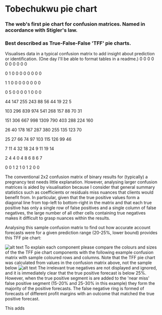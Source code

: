 # Tobechukwu pie chart
### The web's first pie chart for confusion matrices.  Named in accordance with Stigler's law.
### Best described as True-False-False 'TFF' pie charts.


Visualises data in a typical confusion matrix to add insight about prediction or identification.  (One day I'll be able to format tables in a readme.)
0   0	  0	  0	  0	    0	  0	  0	  0	  0

0	  1	  0	  0	  0	    0	  0	  0	  0	  0

1	  1	  0	  0	  0	    0	  0	  0	  0	  0

0	  5	  0	  0	  0	    0	  1	  0	  0	  0

44	147	255	243	88	  56	44	19	22	5

103	296	839	974	541	  268	157	88	70	31

151	306	667	998	1309	790	403	288	224	160

26	40	178	167	287	  380	255	135	123	70

25	27	66	74	97	  103	115	126	99	46

7	  11	4	  32	18	  24	9	  11	19	14

2	  4	  4	  0	  4	    8	  6	  8	  6	  7

0	  0	  1	  2	  1	    0	  1	  2	  0	  0


The conventional 2x2 confusion matrix of binary results for (typically) a pregnancy test needs little explanation.  However, analysing larger confusion matrices is aided by visualisation because I consider that general summary statistics such as coefficients or residuals miss nuances that clients would benefit from.  In particular, given that the true positive values form a diagonal line from top-left to bottom-right in the matrix and that each true positive has only a single row of false positives and a single column of false negatives, the large number of all other cells containing true negatives makes it difficult to grasp nuances within the results.

Analysing this sample confusion matrix to find out how accurate account forecasts were for a given prediction range (20-25%, lower bound) provides this TFF pie chart:

![alt text][TFFpieChart20pc]
To explain each component please compare the colours and sizes of the the TFF pie chart components with the following example confusion matrix with sample coloured rows and columns.  Note that the TFF pie chart was calculated from values in the confusion matrix above, not the sample below
![alt text][colourKeyGuide]
The irrelevant true negatives are not displayed and ignored, and it is immediately clear that the true positive forecast is below 25%.  However, when the true positive segment is are added to the 'near miss' false positive segment (15-20% and 25-30% in this example) they form the majority of the positive forecasts.  The false negative ring is formed of forecasts of different profit margins with an outcome that matched the true positive forecast.

This adds 


[TFFpieChart20pc]: https://github.com/narratorjay/TobechukwuPieChart/blob/master/reports/figures/TFF20pc-demo.png
[colourKeyGuide]:  https://github.com/narratorjay/TobechukwuPieChart/blob/master/references/componentsOfTFFchart.png




